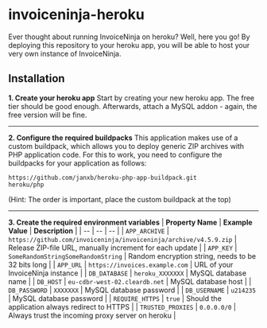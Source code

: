 # invoiceninja-heroku
Ever thought about running InvoiceNinja on heroku? Well, here you go! By deploying this repository to your heroku app, you will be able to host your very own instance of InvoiceNinja.

## Installation
**1. Create your heroku app**
Start by creating your new heroku app. The free tier should be good enough. Afterwards, attach a MySQL addon - again, the free version will be fine.

---
**2. Configure the required buildpacks**
This application makes use of a custom buildpack, which allows you to deploy generic ZIP archives with PHP application code. For this to work, you need to configure the buildpacks for your application as follows:

    https://github.com/janxb/heroku-php-app-buildpack.git
    heroku/php
(Hint: The order is important, place the custom buildpack at the top)

---
**3. Create the required environment variables**
| **Property Name** | **Example Value** | **Description** |
| -- | -- | -- |
| `APP_ARCHIVE` | `https://github.com/invoiceninja/invoiceninja/archive/v4.5.9.zip` | Release ZIP-file URL, manually increment for each update |
| `APP_KEY` | `SomeRandomStringSomeRandomString` | Random encryption string, needs to be 32 bits long |
| `APP_URL` | `https://invoices.example.com` | URL of your InvoiceNinja instance |
| `DB_DATABASE` | `heroku_XXXXXXX` | MySQL database name |
| `DB_HOST` | `eu-cdbr-west-02.cleardb.net` | MySQL database host |
| `DB_PASSWORD` | `XXXXXXX` | MySQL database password |
| `DB_USERNAME` | `u214235` | MySQL database password |
| `REQUIRE_HTTPS` | `true` | Should the application always redirect to HTTPS |
| `TRUSTED_PROXIES` | `0.0.0.0/0` | Always trust the incoming proxy server on heroku |